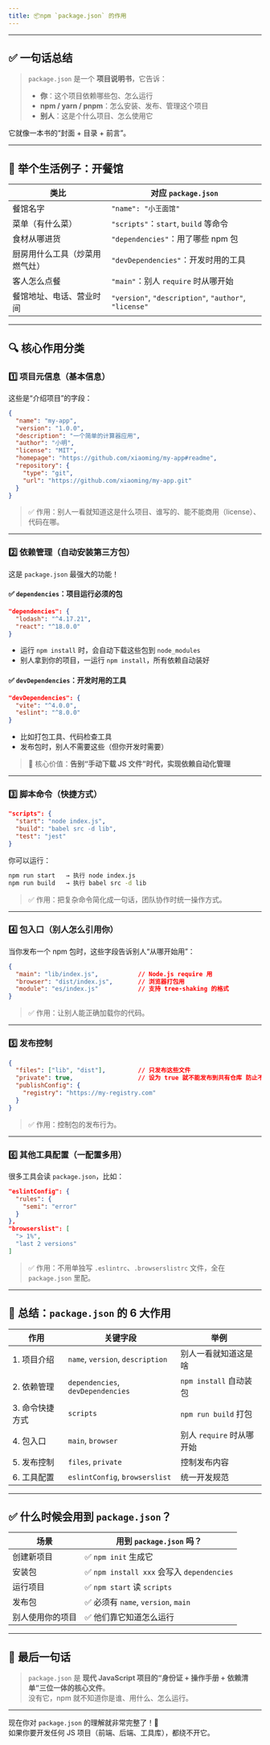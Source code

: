 ```yaml
---
title: 📦npm `package.json` 的作用
---
```


---

## ✅ 一句话总结

> `package.json` 是一个 **项目说明书**，它告诉：
>
> - **你**：这个项目依赖哪些包、怎么运行
> - **npm / yarn / pnpm**：怎么安装、发布、管理这个项目
> - **别人**：这是个什么项目、怎么使用它

它就像一本书的“封面 + 目录 + 前言”。

---

## 🧩 举个生活例子：开餐馆

| 类比 | 对应 `package.json` |
|------|---------------------|
| 餐馆名字 | `"name": "小王面馆"` |
| 菜单（有什么菜） | `"scripts"`：`start`, `build` 等命令 |
| 食材从哪进货 | `"dependencies"`：用了哪些 npm 包 |
| 厨房用什么工具（炒菜用燃气灶） | `"devDependencies"`：开发时用的工具 |
| 客人怎么点餐 | `"main"`：别人 `require` 时从哪开始 |
| 餐馆地址、电话、营业时间 | `"version"`, `"description"`, `"author"`, `"license"` |

---

## 🔍 核心作用分类

### 1️⃣ 项目元信息（基本信息）

这些是“介绍项目”的字段：

```json
{
  "name": "my-app",
  "version": "1.0.0",
  "description": "一个简单的计算器应用",
  "author": "小明",
  "license": "MIT",
  "homepage": "https://github.com/xiaoming/my-app#readme",
  "repository": {
    "type": "git",
    "url": "https://github.com/xiaoming/my-app.git"
  }
}
```

> ✅ 作用：别人一看就知道这是什么项目、谁写的、能不能商用（license）、代码在哪。

---

### 2️⃣ 依赖管理（自动安装第三方包）

这是 `package.json` 最强大的功能！

#### ✅ `dependencies`：项目运行必须的包
```json
"dependencies": {
  "lodash": "^4.17.21",
  "react": "^18.0.0"
}
```
- 运行 `npm install` 时，会自动下载这些包到 `node_modules`
- 别人拿到你的项目，一运行 `npm install`，所有依赖自动装好

#### ✅ `devDependencies`：开发时用的工具
```json
"devDependencies": {
  "vite": "^4.0.0",
  "eslint": "^8.0.0"
}
```
- 比如打包工具、代码检查工具
- 发布包时，别人不需要这些（但你开发时需要）

> 🔑 核心价值：**告别“手动下载 JS 文件”时代，实现依赖自动化管理**

---

### 3️⃣ 脚本命令（快捷方式）

```json
"scripts": {
  "start": "node index.js",
  "build": "babel src -d lib",
  "test": "jest"
}
```

你可以运行：

```bash
npm run start   → 执行 node index.js
npm run build   → 执行 babel src -d lib
```

> ✅ 作用：把复杂命令简化成一句话，团队协作时统一操作方式。

---

### 4️⃣ 包入口（别人怎么引用你）

当你发布一个 npm 包时，这些字段告诉别人“从哪开始用”：

```json
{
  "main": "lib/index.js",           // Node.js require 用
  "browser": "dist/index.js",       // 浏览器打包用
  "module": "es/index.js"           // 支持 tree-shaking 的格式
}
```

> ✅ 作用：让别人能正确加载你的代码。

---

### 5️⃣ 发布控制

```json
{
  "files": ["lib", "dist"],         // 只发布这些文件
  "private": true,                  // 设为 true 就不能发布到共有仓库 防止不小心发包
  "publishConfig": {
    "registry": "https://my-registry.com"
  }
}
```

> ✅ 作用：控制包的发布行为。

---

### 6️⃣ 其他工具配置（一配置多用）

很多工具会读 `package.json`，比如：

```json
"eslintConfig": {
  "rules": {
    "semi": "error"
  }
},
"browserslist": [
  "> 1%",
  "last 2 versions"
]
```

> ✅ 作用：不用单独写 `.eslintrc`、`.browserslistrc` 文件，全在 `package.json` 里配。

---

## 📌 总结：`package.json` 的 6 大作用

| 作用 | 关键字段 | 举例 |
|------|----------|------|
| 1. 项目介绍 | `name`, `version`, `description` | 别人一看就知道这是啥 |
| 2. 依赖管理 | `dependencies`, `devDependencies` | `npm install` 自动装包 |
| 3. 命令快捷方式 | `scripts` | `npm run build` 打包 |
| 4. 包入口 | `main`, `browser` | 别人 `require` 时从哪开始 |
| 5. 发布控制 | `files`, `private` | 控制发布内容 |
| 6. 工具配置 | `eslintConfig`, `browserslist` | 统一开发规范 |

---

## ✅ 什么时候会用到 `package.json`？

| 场景 | 用到 `package.json` 吗？ |
|------|--------------------------|
| 创建新项目 | ✅ `npm init` 生成它 |
| 安装包 | ✅ `npm install xxx` 会写入 `dependencies` |
| 运行项目 | ✅ `npm start` 读 `scripts` |
| 发布包 | ✅ 必须有 `name`, `version`, `main` |
| 别人使用你的项目 | ✅ 他们靠它知道怎么运行 |

---

## 🎯 最后一句话

> `package.json` 是 **现代 JavaScript 项目的“身份证 + 操作手册 + 依赖清单”三位一体的核心文件**。  
> 没有它，npm 就不知道你是谁、用什么、怎么运行。

---

现在你对 `package.json` 的理解就非常完整了！🎉  
如果你要开发任何 JS 项目（前端、后端、工具库），都绕不开它。